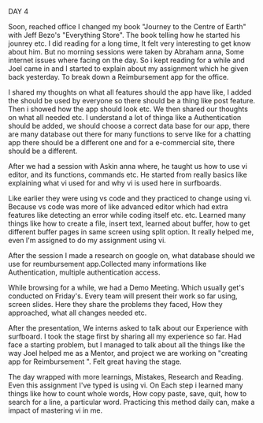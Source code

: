 DAY 4

Soon, reached office I changed my book "Journey to the Centre of Earth" with Jeff Bezo's "Everything Store".
The book telling how he started his jounrey etc. I did reading for a  long time, It felt very interesting to get know about him.
But no morning sessions were taken by Abraham anna, Some internet issues where facing on the day. So i kept reading for a while and Joel came in and
I started to explain about my assignment which he given back yesterday. To break down a Reimbursement app for the office.

I shared my thoughts on what all features should the app have like, I added the should be used by everyone so there should be a thing like post feature. Then i showed how the app should look etc. We then shared our thoughts on what all needed etc. I understand a lot of thinga like a Authentication should be added, we should choose a correct data base for our app, there are many database out there for many functions to serve like for a chatting app there should be a different one and for a e-commercial site, there should be a different. 

After we had a session with Askin anna where, he taught us how to use vi editor, and its functions, commands etc.
He started from really basics like explaining what vi used for and why vi is used here in surfboards.

Like earlier they were using vs code and they practiced to change using vi. Because vs code was more of like advanced editor which had extra features like detecting an error while coding itself etc. etc.
Learned many things like how to create a file, insert text, learned about buffer, how to get different buffer pages in same screen using split option.
It really helped me, even I'm assigned to do my assignment using vi.

After the session I made a research on google on, what database should we use for reumbursement app.Collected many informations like Authentication, multiple authentication access.

While browsing for a while, we had a Demo Meeting. Which usually get's conducted on Friday's. Every team will present their work so far using, screen slides. Here they share the problems they faced, How they approached, what all changes needed etc.

After the presentation, We interns asked to talk about our Experience with surfboard. I took the stage first by sharing all my experience so far.
Had face a starting problem, but I managed to talk about all the things like the way Joel helped me as a Mentor, and project we are working on "creating app for Reimbursement ". Felt great having the stage. 

The day wrapped with more learnings, Mistakes, Research and Reading.
Even this assignment I've typed is using vi. On Each step i learned many things like how to count whole words, How copy paste, save, quit, how to search for a line, a particular word. Practicing this method daily can, make a impact of mastering vi in me.
